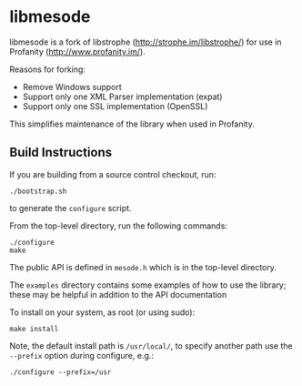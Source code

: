 # libmesode

libmesode is a fork of libstrophe (http://strophe.im/libstrophe/) for use in Profanity (http://www.profanity.im/).

Reasons for forking:

- Remove Windows support
- Support only one XML Parser implementation (expat)
- Support only one SSL implementation (OpenSSL)

This simplifies maintenance of the library when used in Profanity. 

Build Instructions
------------------

If you are building from a source control checkout, run:

    ./bootstrap.sh

to generate the `configure` script.

From the top-level directory, run the following commands:

    ./configure
    make

The public API is defined in `mesode.h` which is in the
top-level directory.

The `examples` directory contains some examples of how to
use the library; these may be helpful in addition to the
API documentation

To install on your system, as root (or using sudo):

    make install

Note, the default install path is `/usr/local/`, to specify
another path use the `--prefix` option during configure, e.g.:

    ./configure --prefix=/usr


